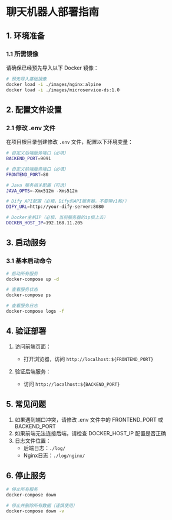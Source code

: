 # 聊天机器人部署指南

## 1. 环境准备

### 1.1 所需镜像
请确保已经预先导入以下 Docker 镜像：
```bash
# 预先导入基础镜像
docker load -i ./images/nginx:alpine
docker load -i ./images/microservice-ds:1.0
```

## 2. 配置文件设置

### 2.1 修改 .env 文件
在项目根目录创建修改 `.env` 文件，配置以下环境变量：

```bash
# 自定义后端服务端口（必填）
BACKEND_PORT=9091

# 自定义前端服务端口（必填）
FRONTEND_PORT=80

# Java 服务相关配置（可选）
JAVA_OPTS=-Xmx512m -Xms512m

# Dify API配置（必填，Dify的API服务器，不要带v1和/）
DIFY_URL=http://your-dify-server:8080

# Docker主机IP（必填，当前服务器的ip填上去）
DOCKER_HOST_IP=192.168.11.205
```

## 3. 启动服务

### 3.1 基本启动命令
```bash
# 启动所有服务
docker-compose up -d

# 查看服务状态
docker-compose ps

# 查看服务日志
docker-compose logs -f
```

## 4. 验证部署

1. 访问前端页面：
   - 打开浏览器，访问 `http://localhost:${FRONTEND_PORT}`
   
2. 验证后端服务：
   - 访问 `http://localhost:${BACKEND_PORT}`

## 5. 常见问题

1. 如果遇到端口冲突，请修改 .env 文件中的 FRONTEND_PORT 或 BACKEND_PORT
2. 如果前端无法连接后端，请检查 DOCKER_HOST_IP 配置是否正确
3. 日志文件位置：
   - 后端日志：`./log/`
   - Nginx日志：`./log/nginx/`

## 6. 停止服务

```bash
# 停止所有服务
docker-compose down

# 停止并删除所有数据（谨慎使用）
docker-compose down -v
```

